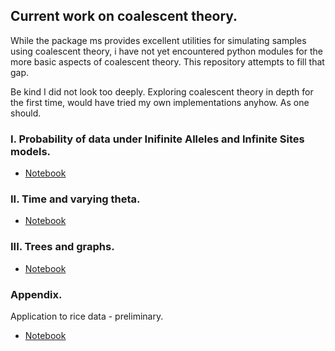 ## Current work on coalescent theory.

While the package ms provides excellent utilities for simulating samples
using coalescent theory, i have not yet encountered python modules for the more 
basic aspects of coalescent theory. This repository attempts to fill that gap.

Be kind I did not look too deeply. Exploring coalescent theory in depth for the 
first time, would have tried my own implementations anyhow. As one should.

### I. Probability of data under Inifinite Alleles and Infinite Sites models.

- [Notebook](https://nbviewer.jupyter.org/github/SantosJGND/Coalescent/blob/master/Models_coalescence.ipynb)

### II. Time and varying theta.

- [Notebook](https://nbviewer.jupyter.org/github/SantosJGND/Coalescent/blob/master/Time.ipynb)

### III. Trees and graphs.

- [Notebook](https://nbviewer.jupyter.org/github/SantosJGND/Coalescent/blob/master/Trees_and_graphs.ipynb)


### Appendix. 

Application to rice data - preliminary.

- [Notebook](https://nbviewer.jupyter.org/github/SantosJGND/Coalescent/blob/master/vcf_application_rice.ipynb)
